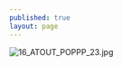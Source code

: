 ```yaml
---
published: true
layout: page
---
```

![16_ATOUT_POPPP_23.jpg]({{site.baseurl}}/data/images/16/atouts/16_ATOUT_POPPP_23.jpg)
